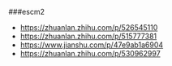 ###escm2
- https://zhuanlan.zhihu.com/p/526545110
- https://zhuanlan.zhihu.com/p/515777381
- https://www.jianshu.com/p/47e9ab1a6904
- https://zhuanlan.zhihu.com/p/530962997

